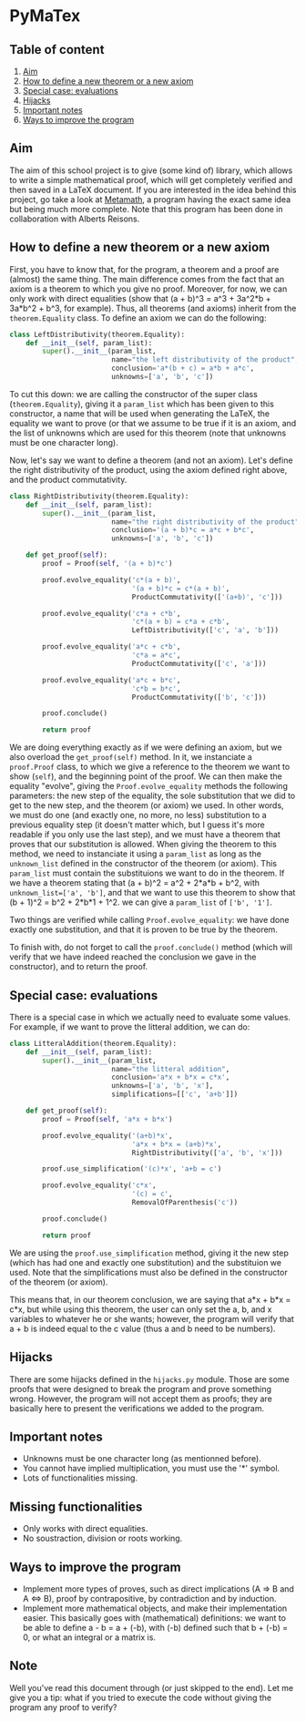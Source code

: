 # PyMaTex
## Table of content
1. [Aim](#Aim)
2. [How to define a new theorem or a new axiom](#How-to-define-a-new-theorem-or-a-new-axiom)
3. [Special case: evaluations](#Special-case:-evaluations)
4. [Hijacks](#Hijacks)
5. [Important notes](#Important-notes)
6. [Ways to improve the program](#Ways-to-improve-the-program)

## Aim
The aim of this school project is to give (some kind of) library, which allows to write a simple mathematical proof, which will get completely verified and then saved in a LaTeX document. If you are interested in the idea behind this project, go take a look at [Metamath](http://us.metamath.org/), a program having the exact same idea but being much more complete. Note that this program has been done in collaboration with Alberts Reisons.

## How to define a new theorem or a new axiom
First, you have to know that, for the program, a theorem and a proof are (almost) the same thing. The main difference comes from the fact that an axiom is a theorem to which you give no proof. Moreover, for now, we can only work with direct equalities (show that (a + b)^3 = a^3 + 3a^2\*b + 3a\*b^2 + b^3, for example). Thus, all theorems (and axioms) inherit from the ```theorem.Equality``` class. To define an axiom we can do the following:
```python
class LeftDistributivity(theorem.Equality):
    def __init__(self, param_list):
        super().__init__(param_list,
                         name="the left distributivity of the product",
                         conclusion='a*(b + c) = a*b + a*c',
                         unknowns=['a', 'b', 'c'])
```

To cut this down: we are calling the constructor of the super class (```theorem.Equality```), giving it a ```param_list``` which has been given to this constructor, a name that will be used when generating the LaTeX, the equality we want to prove (or that we assume to be true if it is an axiom, and the list of unknowns which are used for this theorem (note that unknowns must be one character long).

Now, let's say we want to define a theorem (and not an axiom). Let's define the right distributivity of the product, using the axiom defined right above, and the product commutativity. 
```python
class RightDistributivity(theorem.Equality):
    def __init__(self, param_list):
        super().__init__(param_list,
                         name="the right distributivity of the product",
                         conclusion='(a + b)*c = a*c + b*c',
                         unknowns=['a', 'b', 'c'])

    def get_proof(self):
        proof = Proof(self, '(a + b)*c')

        proof.evolve_equality('c*(a + b)',
                              '(a + b)*c = c*(a + b)',
                              ProductCommutativity(['(a+b)', 'c']))

        proof.evolve_equality('c*a + c*b',
                              'c*(a + b) = c*a + c*b',
                              LeftDistributivity(['c', 'a', 'b']))

        proof.evolve_equality('a*c + c*b',
                              'c*a = a*c',
                              ProductCommutativity(['c', 'a']))

        proof.evolve_equality('a*c + b*c',
                              'c*b = b*c',
                              ProductCommutativity(['b', 'c']))

        proof.conclude()

        return proof
```

We are doing everything exactly as if we were defining an axiom, but we also overload the ```get_proof(self)``` method. In it, we instanciate a ```proof.Proof``` class, to which we give a reference to the theorem we want to show (```self```), and the beginning point of the proof. We can then make the equality "evolve", giving the ```Proof.evolve_equality``` methods the following parameters: the new step of the equality, the sole substitution that we did to get to the new step, and the theorem (or axiom) we used. In other words, we must do one (and exactly one, no more, no less) substitution to a previous equality step (it doesn't matter which, but I guess it's more readable if you only use the last step), and we must have a theorem that proves that our substitution is allowed. When giving the theorem to this method, we need to instanciate it using a ```param_list``` as long as the ```unknown_list``` defined in the constructor of the theorem (or axiom). This ```param_list``` must contain the substituions we want to do in the theorem. If we have a theorem stating that (a + b)^2 = a^2 + 2\*a\*b + b^2, with ```unknown_list=['a', 'b']```, and that we want to use this theorem to show that (b + 1)^2 = b^2 + 2\*b\*1 + 1^2. we can give a ```param_list``` of ```['b', '1']```.

Two things are verified while calling ```Proof.evolve_equality```: we have done exactly one substitution, and that it is proven to be true by the theorem.

To finish with, do not forget to call the ```proof.conclude()``` method (which will verify that we have indeed reached the conclusion we gave in the constructor), and to return the proof.

## Special case: evaluations
There is a special case in which we actually need to evaluate some values. For example, if we want to prove the litteral addition, we can do:
```python
class LitteralAddition(theorem.Equality):
    def __init__(self, param_list):
        super().__init__(param_list,
                         name="the litteral addition",
                         conclusion='a*x + b*x = c*x',
                         unknowns=['a', 'b', 'x'],
                         simplifications=[['c', 'a+b']])

    def get_proof(self):
        proof = Proof(self, 'a*x + b*x')

        proof.evolve_equality('(a+b)*x',
                              'a*x + b*x = (a+b)*x',
                              RightDistributivity(['a', 'b', 'x']))

        proof.use_simplification('(c)*x', 'a+b = c')

        proof.evolve_equality('c*x',
                              '(c) = c',
                              RemovalOfParenthesis('c'))

        proof.conclude()

        return proof
```

We are using the ```proof.use_simplification``` method, giving it the new step (which has had one and exactly one substitution) and the substituion we used. Note that the simplifications must also be defined in the constructor of the theorem (or axiom). 

This means that, in our theorem conclusion, we are saying that a\*x + b\*x = c\*x, but while using this theorem, the user can only set the a, b, and x variables to whatever he or she wants; however, the program will verify that a + b is indeed equal to the c value (thus a and b need to be numbers).

## Hijacks
There are some hijacks defined in the ```hijacks.py``` module. Those are some proofs that were designed to break the program and prove something wrong. However, the program will not accept them as proofs; they are basically here to present the verifications we added to the program. 

## Important notes
- Unknowns must be one character long (as mentionned before).
- You cannot have implied multiplication, you must use the '\*' symbol.
- Lots of functionalities missing.

## Missing functionalities
- Only works with direct equalities.
- No soustraction, division or roots working.

## Ways to improve the program
- Implement more types of proves, such as direct implications (A => B and A <=> B), proof by contrapositive, by contradiction and by induction.
- Implement more mathematical objects, and make their implementation easier. This basically goes with (mathematical) definitions: we want to be able to define a - b = a + (-b), with (-b) defined such that b + (-b) = 0, or what an integral or a matrix is. 

## Note
Well you've read this document through (or just skipped to the end). Let me give you a tip: what if you tried to execute the code without giving the program any proof to verify?
